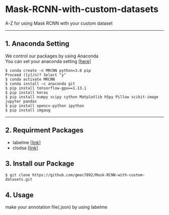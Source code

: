 # Mask-RCNN-with-custom-datasets
A-Z for using Mask RCNN with your custom dataset

***
## 1. Anaconda Setting
We control our packages by using Anaconda\
You can set your anaconda setting [[here]](https://github.com/gmac7892/Ubuntu-Anaconda-Setting)

    $ conda create -n MRCNN python=3.6 pip
    Proceed ([y]/n)? Select "y"
    $ conda activate MRCNN
    $ conda install –c anaconda git
    $ pip install tensorflow-gpu==1.13.1
    $ pip install keras
    $ pip install numpy scipy cython Matplotlib h5py Pillow scikit-image jupyter pandas
    $ pip install opencv-python ipython
    $ pip install imgaug
***
## 2. Requirment Packages

* labelme [[link]](https://github.com/wkentaro/labelme)
* clodsa [[link]](https://github.com/joheras/CLoDSA)

## 3. Install our Package

    $ git clone https://github.com/gmac7892/Mask-RCNN-with-custom-datasets.git
    
## 4. Usage
make your annotation file(.json) by using labelme
